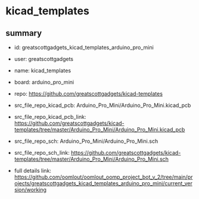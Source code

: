 # kicad_templates
 
## summary 
* id: greatscottgadgets_kicad_templates_arduino_pro_mini
* user: greatscottgadgets
* name: kicad_templates
* board: arduino_pro_mini
* repo: https://github.com/greatscottgadgets/kicad-templates
* src_file_repo_kicad_pcb: Arduino_Pro_Mini/Arduino_Pro_Mini.kicad_pcb
* src_file_repo_kicad_pcb_link: https://github.com/greatscottgadgets/kicad-templates/tree/master/Arduino_Pro_Mini/Arduino_Pro_Mini.kicad_pcb


* src_file_repo_sch: Arduino_Pro_Mini/Arduino_Pro_Mini.sch
* src_file_repo_sch_link: https://github.com/greatscottgadgets/kicad-templates/tree/master/Arduino_Pro_Mini/Arduino_Pro_Mini.sch
* full details link: https://github.com/oomlout/oomlout_oomp_project_bot_v_2/tree/main/projects/greatscottgadgets_kicad_templates_arduino_pro_mini/current_version/working  








